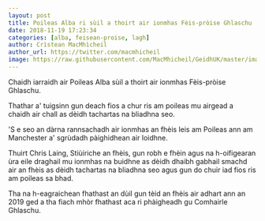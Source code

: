```yaml
---
layout: post
title: Poileas Alba ri sùil a thoirt air ionmhas Fèis-pròise Ghlaschu
date: 2018-11-19 17:23:34
categories: [alba, feisean-proise, lagh]
author: Crìstean MacMhìcheil
author_url: https://twitter.com/macmhicheil
image: https://raw.githubusercontent.com/MacMhicheil/GeidhUK/master/images/2018-11-19-poileas-alba-ri-suil-a-thoirt-air-ionmhas-feis-proise-ghlaschu.png
---
```


Chaidh iarraidh air Poileas Alba sùil a thoirt air ionmhas Fèis-pròise Ghlaschu.

<!--more-->

Thathar a' tuigsinn gun deach fios a chur ris am poileas mu airgead a chaidh air chall as dèidh tachartas na bliadhna seo.

'S e seo an dàrna rannsachadh air ionmhas an fhèis leis am Poileas ann am Manchester a' sgrùdadh pàighidhean air loidhne.

Thuirt Chris Laing, Stiùiriche an fhèis, gun robh e fhèin agus na h-oifigearan ùra eile draghail mu ionmhas na buidhne as dèidh dhaibh gabhail smachd air an fhèis as dèidh tachartas na bliadhna seo agus gun do chuir iad fios ris am poileas sa bhad.

Tha na h-eagraichean fhathast an dùil gun tèid an fhèis air adhart ann an 2019 ged a tha fiach mhòr fhathast aca ri phàigheadh gu Comhairle Ghlaschu.
